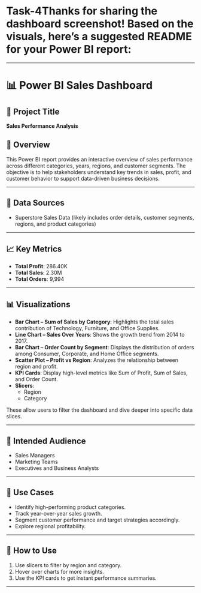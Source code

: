 # Task-4Thanks for sharing the dashboard screenshot! Based on the visuals, here’s a suggested **README** for your Power BI report:

---

# 📊 Power BI Sales Dashboard

## 📁 Project Title
**Sales Performance Analysis**

## 📌 Overview
This Power BI report provides an interactive overview of sales performance across different categories, years, regions, and customer segments. The objective is to help stakeholders understand key trends in sales, profit, and customer behavior to support data-driven business decisions.

---

## 📂 Data Sources
- Superstore Sales Data (likely includes order details, customer segments, regions, and product categories)

---

## 📈 Key Metrics
- **Total Profit**: 286.40K  
- **Total Sales**: 2.30M  
- **Total Orders**: 9,994  

---

## 📊 Visualizations

- **Bar Chart – Sum of Sales by Category**: Highlights the total sales contribution of Technology, Furniture, and Office Supplies.
- **Line Chart – Sales Over Years**: Shows the growth trend from 2014 to 2017.
- **Bar Chart – Order Count by Segment**: Displays the distribution of orders among Consumer, Corporate, and Home Office segments.
- **Scatter Plot – Profit vs Region**: Analyzes the relationship between region and profit.
- **KPI Cards**: Display high-level metrics like Sum of Profit, Sum of Sales, and Order Count.
- **Slicers**: 
  - Region
  - Category  

These allow users to filter the dashboard and dive deeper into specific data slices.

---

## 👥 Intended Audience
- Sales Managers
- Marketing Teams
- Executives and Business Analysts

---

## 🎯 Use Cases
- Identify high-performing product categories.
- Track year-over-year sales growth.
- Segment customer performance and target strategies accordingly.
- Explore regional profitability.

---

## 🚀 How to Use
1. Use slicers to filter by region and category.
2. Hover over charts for more insights.
3. Use the KPI cards to get instant performance summaries.

---

